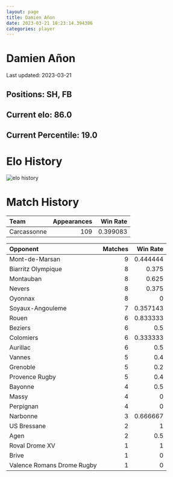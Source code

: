```yaml
---  
layout: page  
title: Damien Añon  
date: 2023-03-21 18:23:14.394386  
categories: player  
---
```

# Damien Añon


Last updated: 2023-03-21
## Positions: SH, FB

## Current elo: 86.0

## Current Percentile: 19.0

# Elo History


![elo history](history_DamienAñon.png)
# Match History


| Team        |   Appearances |   Win Rate |
|:------------|--------------:|-----------:|
| Carcassonne |           109 |   0.399083 |

| Opponent                   |   Matches |   Win Rate |
|:---------------------------|----------:|-----------:|
| Mont-de-Marsan             |         9 |   0.444444 |
| Biarritz Olympique         |         8 |   0.375    |
| Montauban                  |         8 |   0.625    |
| Nevers                     |         8 |   0.375    |
| Oyonnax                    |         8 |   0        |
| Soyaux-Angouleme           |         7 |   0.357143 |
| Rouen                      |         6 |   0.833333 |
| Beziers                    |         6 |   0.5      |
| Colomiers                  |         6 |   0.333333 |
| Aurillac                   |         6 |   0.5      |
| Vannes                     |         5 |   0.4      |
| Grenoble                   |         5 |   0.2      |
| Provence Rugby             |         5 |   0.4      |
| Bayonne                    |         4 |   0.5      |
| Massy                      |         4 |   0        |
| Perpignan                  |         4 |   0        |
| Narbonne                   |         3 |   0.666667 |
| US Bressane                |         2 |   1        |
| Agen                       |         2 |   0.5      |
| Roval Drome XV             |         1 |   1        |
| Brive                      |         1 |   0        |
| Valence Romans Drome Rugby |         1 |   0        |